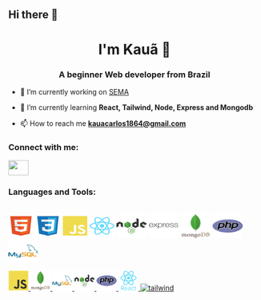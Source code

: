 ## Hi there 👋

<h1 align="center">I'm Kauã 👋</h1>
<h3 align="center">A beginner Web developer from Brazil</h3>

- 🔭 I’m currently working on [SEMA](https://github.com/Magnusxy333/Projeto-SEMA)

- 🌱 I’m currently learning **React, Tailwind, Node, Express and Mongodb**

- 📫 How to reach me **kauacarlos1864@gmail.com**

<h3 align="left">Connect with me:</h3>
<p align="left">
<a href="https://www.linkedin.com/in/kau%C3%A3-carlos-293a112a9/" target="blank"><img align="center" src="https://raw.githubusercontent.com/rahuldkjain/github-profile-readme-generator/master/src/images/icons/Social/linked-in-alt.svg" height="30" width="40" /></a>
</p>

<h3 align="left">Languages and Tools:</h3>

<div style="display: inline_block" ><br>
  <a style="text-decoration: none;" href="https://www.w3.org/html/" target="_blank" rel="noreferrer"> 
    <img style="text-decoration: none;" align="center" alt="Rafa-HTML" height="40" width="50" src="https://raw.githubusercontent.com/devicons/devicon/master/icons/html5/html5-original.svg">
  </a> 
  
  <img align="center" alt="Rafa-CSS" height="40" width="50" src="https://raw.githubusercontent.com/devicons/devicon/master/icons/css3/css3-original.svg">
  <img align="center" alt="Rafa-Js" height="40" width="50" src="https://raw.githubusercontent.com/devicons/devicon/master/icons/javascript/javascript-plain.svg">
  <img align="center" alt="Rafa-React" height="40" width="50" src="https://raw.githubusercontent.com/devicons/devicon/master/icons/react/react-original.svg">

  <img align="center" alt="Rafa-NodeJS" height="50" width="60" src="https://raw.githubusercontent.com/devicons/devicon/master/icons/nodejs/nodejs-original-wordmark.svg">
  <img align="center" alt="Rafa-Express" height="50" width="60" src="https://raw.githubusercontent.com/devicons/devicon/master/icons/express/express-original-wordmark.svg">
  <img align="center" alt="Rafa-MongoDB" height="50" width="60" src="https://raw.githubusercontent.com/devicons/devicon/master/icons/mongodb/mongodb-original-wordmark.svg">
  
  <img align="center" alt="Rafa-PHP" height="50" width="60" src="https://raw.githubusercontent.com/devicons/devicon/master/icons/php/php-original.svg"/>
  
  <img align="center" alt="Rafa-MySQL" height="50" width="60" src="https://raw.githubusercontent.com/devicons/devicon/master/icons/mysql/mysql-original-wordmark.svg"/> 
  
</div>

<p align="left">
  <a href="https://www.w3schools.com/css/" target="_blank" rel="noreferrer"> </a> 
  <a href="https://expressjs.com" target="_blank" rel="noreferrer"></a> 
  
  <a href="https://developer.mozilla.org/en-US/docs/Web/JavaScript" target="_blank" rel="noreferrer"> <img src="https://raw.githubusercontent.com/devicons/devicon/master/icons/javascript/javascript-original.svg" alt="javascript" width="40" height="40"/> </a> 
  <a href="https://www.mongodb.com/" target="_blank" rel="noreferrer"> <img src="https://raw.githubusercontent.com/devicons/devicon/master/icons/mongodb/mongodb-original-wordmark.svg" alt="mongodb" width="40" height="40"/> </a> 
  <a href="https://www.mysql.com/" target="_blank" rel="noreferrer"> <img src="https://raw.githubusercontent.com/devicons/devicon/master/icons/mysql/mysql-original-wordmark.svg" alt="mysql" width="40" height="40"/> </a> 
  <a href="https://nodejs.org" target="_blank" rel="noreferrer"> <img src="https://raw.githubusercontent.com/devicons/devicon/master/icons/nodejs/nodejs-original-wordmark.svg" alt="nodejs" width="40" height="40"/> </a> 
  <a href="https://www.php.net" target="_blank" rel="noreferrer"> <img src="https://raw.githubusercontent.com/devicons/devicon/master/icons/php/php-original.svg" alt="php" width="40" height="40"/> </a> 
  <a href="https://reactjs.org/" target="_blank" rel="noreferrer"> <img src="https://raw.githubusercontent.com/devicons/devicon/master/icons/react/react-original-wordmark.svg" alt="react" width="40" height="40"/> </a> 
  <a href="https://tailwindcss.com/" target="_blank" rel="noreferrer"> <img src="https://www.vectorlogo.zone/logos/tailwindcss/tailwindcss-icon.svg" alt="tailwind" width="40" height="40"/> </a>
</p>

